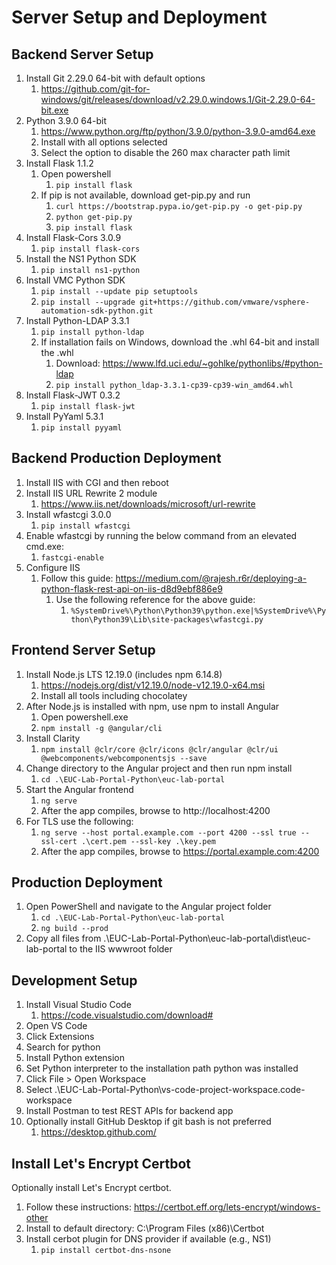 # Server Setup and Deployment
## Backend Server Setup
1.	Install Git 2.29.0 64-bit with default options
    1. https://github.com/git-for-windows/git/releases/download/v2.29.0.windows.1/Git-2.29.0-64-bit.exe
2.	Python 3.9.0 64-bit
    1. https://www.python.org/ftp/python/3.9.0/python-3.9.0-amd64.exe
    2. Install with all options selected
    3. Select the option to disable the 260 max character path limit
3.	Install Flask 1.1.2
    1. Open powershell
        1. `pip install flask`
    3. If pip is not available, download get-pip.py and run
        1. `curl https://bootstrap.pypa.io/get-pip.py -o get-pip.py`
        2. `python get-pip.py`
        3. `pip install flask`
4.	Install Flask-Cors 3.0.9
    1. `pip install flask-cors`
5.	Install the NS1 Python SDK
    1. `pip install ns1-python`
6.	Install VMC Python SDK
    1. `pip install --update pip setuptools`
    2. `pip install --upgrade git+https://github.com/vmware/vsphere-automation-sdk-python.git`
7.	Install Python-LDAP 3.3.1
    1. `pip install python-ldap`
    2. If installation fails on Windows, download the .whl 64-bit and install the .whl
        1.	Download:  https://www.lfd.uci.edu/~gohlke/pythonlibs/#python-ldap
        2.	`pip install python_ldap-3.3.1-cp39-cp39-win_amd64.whl`
8.	Install Flask-JWT 0.3.2
    1. `pip install flask-jwt`
9.	Install PyYaml 5.3.1
    1. `pip install pyyaml`

## Backend Production Deployment
1.	Install IIS with CGI and then reboot
2.	Install IIS URL Rewrite 2 module
    1. https://www.iis.net/downloads/microsoft/url-rewrite 
3.	Install wfastcgi 3.0.0
    1. `pip install wfastcgi`
4.	Enable wfastcgi by running the below command from an elevated cmd.exe:
    1. `fastcgi-enable`
5.	Configure IIS
    1. Follow this guide:  https://medium.com/@rajesh.r6r/deploying-a-python-flask-rest-api-on-iis-d8d9ebf886e9
        1. Use the following reference for the above guide:
            1. `%SystemDrive%\Python\Python39\python.exe|%SystemDrive%\Python\Python39\Lib\site-packages\wfastcgi.py`

## Frontend Server Setup
1.	Install Node.js LTS 12.19.0 (includes npm 6.14.8)
    1. https://nodejs.org/dist/v12.19.0/node-v12.19.0-x64.msi
    2. Install all tools including chocolatey
2.	After Node.js is installed with npm, use npm to install Angular
    1. Open powershell.exe
    2. `npm install -g @angular/cli`
3.	Install Clarity
    1. `npm install @clr/core @clr/icons @clr/angular @clr/ui @webcomponents/webcomponentsjs --save`
4.	Change directory to the Angular project and then run npm install
    1. `cd .\EUC-Lab-Portal-Python\euc-lab-portal`
5.	Start the Angular frontend
    1. `ng serve`
    2. After the app compiles, browse to http://localhost:4200
6. For TLS use the following:
    1. `ng serve --host portal.example.com --port 4200 --ssl true --ssl-cert .\cert.pem --ssl-key .\key.pem`
    2.	After the app compiles, browse to https://portal.example.com:4200

## Production Deployment
1.	Open PowerShell and navigate to the Angular project folder
    1. `cd .\EUC-Lab-Portal-Python\euc-lab-portal`
    2. `ng build --prod`
2.	Copy all files from .\EUC-Lab-Portal-Python\euc-lab-portal\dist\euc-lab-portal to the IIS wwwroot folder

## Development Setup
1.	Install Visual Studio Code
    1. https://code.visualstudio.com/download#
2.	Open VS Code
3.	Click Extensions
4.	Search for python
5.	Install Python extension
6.	Set Python interpreter to the installation path python was installed
7.	Click File > Open Workspace
8.	Select .\EUC-Lab-Portal-Python\vs-code-project-workspace.code-workspace
9.	Install Postman to test REST APIs for backend app
10.	Optionally install GitHub Desktop if git bash is not preferred
    1. https://desktop.github.com/

## Install Let's Encrypt Certbot
Optionally install Let's Encrypt certbot.
1.	Follow these instructions:  https://certbot.eff.org/lets-encrypt/windows-other
2.	Install to default directory:  C:\Program Files (x86)\Certbot
3.	Install cerbot plugin for DNS provider if available (e.g., NS1)
    1. `pip install certbot-dns-nsone`